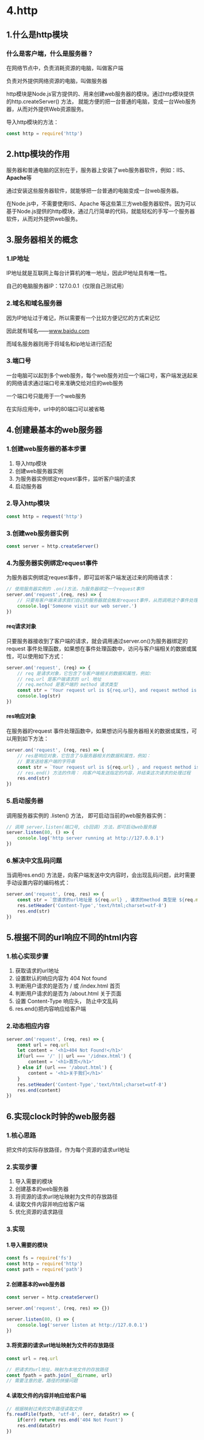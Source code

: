 # 4.http

## 1.什么是http模块

### 什么是客户端，什么是服务器？

在网络节点中，负责消耗资源的电脑，叫做客户端

负责对外提供网络资源的电脑，叫做服务器



http模块是Node.js官方提供的、用来创建web服务器的模块。通过http模块提供的http.createServer() 方法， 就能方便的把一台普通的电脑，变成一台Web服务器，从而对外提供Web资源服务。

导入http模块的方法：

```javascript
const http = require('http')
```



## 2.http模块的作用

服务器和普通电脑的区别在于，服务器上安装了web服务器软件，例如：IIS、**Apache**等

通过安装这些服务器软件，就能够把一台普通的电脑变成一台web服务器。



在Node.js中，不需要使用IIS、Apache 等这些第三方web服务器软件。因为可以基于Node.js提供的http模块，通过几行简单的代码，就能轻松的手写一个服务器软件，从而对外提供web服务。



## 3.服务器相关的概念

### 1.IP地址

IP地址就是互联网上每台计算机的唯一地址，因此IP地址具有唯一性。

自己的电脑服务器IP：127.0.0.1（仅限自己测试用）



### 2.域名和域名服务器

因为IP地址过于难记，所以需要有一个比较方便记忆的方式来记忆

因此就有域名——www.baidu.com

而域名服务器则用于将域名和ip地址进行匹配



### 3.端口号

一台电脑可以起到多个web服务，每个web服务对应一个端口号，客户端发送起来的网络请求通过端口号来准确交给对应的web服务

一个端口号只能用于一个web服务

在实际应用中，url中的80端口可以被省略



## 4.创建最基本的web服务器

### 1.创建web服务器的基本步骤

1. 导入http模块
2. 创建web服务器实例
3. 为服务器实例绑定request事件，监听客户端的请求
4. 启动服务器

### 2.导入http模块

```javascript
const http = request('http')
```

### 3.创建web服务器实例

```javascript
const server = http.createServer()
```

### 4.为服务器实例绑定request事件

为服务器实例绑定request事件，即可监听客户端发送过来的网络请求：

```javascript
// 使用服务器实例的 .on()方法，为服务器绑定一个request事件
server.on('request',(req, res) => {
	// 只要有客户端来请求我们自己的服务器就会触发request事件，从而调用这个事件处理函数
	console.log('Someone visit our web server.')
})
```



#### req请求对象

只要服务器接收到了客户端的请求，就会调用通过server.on()为服务器绑定的request 事件处理函数，如果想在事件处理函数中，访问与客户端相关的数据或属性，可以使用如下方式：

```javascript
server.on('request', (req) => {
	// req 是请求对象，它包含了与客户端相关的数据和属性，例如:
	// req.url 是客户端请求的 url 地址
	// req.method 是客户端的 method 请求类型
	const str = 'Your request url is ${req.url}, and request method is ${req.method}'
	console.log(str)
})
```



#### res响应对象

在服务器的request 事件处理函数中，如果想访问与服务器相关的数据或属性，可以用到如下方法：

```javascript
server.on('request', (req, res) => {
	// res是响应对象，它包含了与服务器相关的数据和属性，例如：
	// 要发送给客户端的字符串
	const str = `Your request url is ${req.url} , and request method is ${req.method}`
	// res.end() 方法的作用： 向客户吨发送指定的内容，并结束这次请求的处理过程
	res.end(str)
})
```



### 5.启动服务器

调用服务器实例的 .listen() 方法， 即可启动当前的web服务器实例：

```javascript
// 调用 server.listen(端口号, cb回调) 方法，即可启动web服务器
server.listen(80, () => {
	console.log('http server running at http://127.0.0.1')
})
```



### 6.解决中文乱码问题

当调用res.end() 方法是，向客户端发送中文内容时，会出现乱码问题，此时需要手动设置内容的编码格式：

```javascript
server.on('request', (req, res) => {
	const str = `您请求的url地址是 ${req.url} , 请求的method 类型是 ${req.method}`
	res.setHeader('Content-Type','text/html;charset=utf-8')
	res.end(str)
})
```



## 5.根据不同的url响应不同的html内容

### 1.核心实现步骤

1. 获取请求的url地址
2. 设置默认的响应内容为 404 Not found
3. 判断用户请求的是否为 / 或 /index.html 首页
4. 判断用户请求的是否为 /about.html 关于页面
5. 设置 Content-Type 响应头， 防止中文乱码
6. res.end()把内容响应给客户端



### 2.动态相应内容

```javascript
server.on('request', (req, res) => {
	const url = req.url
	let content = '<h1>404 Not Found!</h1>'
	if(url === '/' || url === '/idnex.html') {
		content = '<h1>首页</h1>'
	} else if (url === '/about.html') {
		content = '<h1>关于我们</h1>'
	}
	res.setHeader('Content-Type','text/html;charset=utf-8')
	res.end(content)
})
```





## 6.实现clock时钟的web服务器

### 1.核心思路

把文件的实际存放路径，作为每个资源的请求url地址



### 2.实现步骤

1. 导入需要的模块
2. 创建基本的web服务器
3. 将资源的请求url地址映射为文件的存放路径
4. 读取文件内容并响应给客户端
5. 优化资源的请求路径

### 3.实现

#### 1.导入需要的模块

```javascript
const fs = require('fs')
const http = require('http')
const path = require('path')
```

#### 2.创建基本的web服务器

```javascript
const server = http.createServer()

server.on('request', (req, res) => {})

server.listen(80, () => {
    console.log('server listen at http://127.0.0.1')
})
```

#### 3.将资源的请求url地址映射为文件的存放路径

```javascript
const url = req.url

// 把请求的url地址，映射为本地文件的存放路径
const fpath = path.join(__dirname, url)
// 需要注意的是，路径的拼接问题
```

#### 4.读取文件的内容并响应给客户端

```javascript
// 根据映射过来的文件路径读取文件
fs.readFile(fpath, 'utf-8', (err, dataStr) => {
    if(err) return res.end('404 Not Fount')
    res.end(dataStr)
})
```

